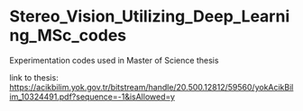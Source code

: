 # Stereo_Vision_Utilizing_Deep_Learning_MSc_codes
Experimentation codes used in Master of Science thesis 

link to thesis: https://acikbilim.yok.gov.tr/bitstream/handle/20.500.12812/59560/yokAcikBilim_10324491.pdf?sequence=-1&isAllowed=y
